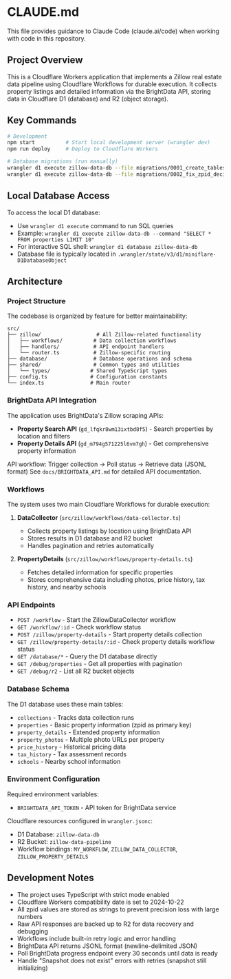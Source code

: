 # CLAUDE.md

This file provides guidance to Claude Code (claude.ai/code) when working with code in this repository.

## Project Overview

This is a Cloudflare Workers application that implements a Zillow real estate data pipeline using Cloudflare Workflows for durable execution. It collects property listings and detailed information via the BrightData API, storing data in Cloudflare D1 (database) and R2 (object storage).

## Key Commands

```bash
# Development
npm start          # Start local development server (wrangler dev)
npm run deploy     # Deploy to Cloudflare Workers

# Database migrations (run manually)
wrangler d1 execute zillow-data-db --file migrations/0001_create_tables.sql
wrangler d1 execute zillow-data-db --file migrations/0002_fix_zpid_decimals.sql
```

## Local Database Access

To access the local D1 database:
- Use `wrangler d1 execute` command to run SQL queries
- Example: `wrangler d1 execute zillow-data-db --command "SELECT * FROM properties LIMIT 10"`
- For interactive SQL shell: `wrangler d1 database zillow-data-db`
- Database file is typically located in `.wrangler/state/v3/d1/miniflare-D1DatabaseObject`

## Architecture

### Project Structure
The codebase is organized by feature for better maintainability:

```
src/
├── zillow/                  # All Zillow-related functionality
│   ├── workflows/          # Data collection workflows
│   ├── handlers/           # API endpoint handlers
│   └── router.ts           # Zillow-specific routing
├── database/               # Database operations and schema
├── shared/                 # Common types and utilities
│   └── types/             # Shared TypeScript types
├── config.ts              # Configuration constants
└── index.ts               # Main router
```

### BrightData API Integration

The application uses BrightData's Zillow scraping APIs:
- **Property Search API** (`gd_lfqkr8wm13ixtbd8f5`) - Search properties by location and filters
- **Property Details API** (`gd_m794g571225l6vm7gh`) - Get comprehensive property information

API workflow: Trigger collection → Poll status → Retrieve data (JSONL format)
See `docs/BRIGHTDATA_API.md` for detailed API documentation.

### Workflows
The system uses two main Cloudflare Workflows for durable execution:

1. **DataCollector** (`src/zillow/workflows/data-collector.ts`)
   - Collects property listings by location using BrightData API
   - Stores results in D1 database and R2 bucket
   - Handles pagination and retries automatically

2. **PropertyDetails** (`src/zillow/workflows/property-details.ts`)
   - Fetches detailed information for specific properties
   - Stores comprehensive data including photos, price history, tax history, and nearby schools

### API Endpoints

- `POST /workflow` - Start the ZillowDataCollector workflow
- `GET /workflow/:id` - Check workflow status
- `POST /zillow/property-details` - Start property details collection
- `GET /zillow/property-details/:id` - Check property details workflow status
- `GET /database/*` - Query the D1 database directly
- `GET /debug/properties` - Get all properties with pagination
- `GET /debug/r2` - List all R2 bucket objects

### Database Schema

The D1 database uses these main tables:
- `collections` - Tracks data collection runs
- `properties` - Basic property information (zpid as primary key)
- `property_details` - Extended property information
- `property_photos` - Multiple photo URLs per property
- `price_history` - Historical pricing data
- `tax_history` - Tax assessment records
- `schools` - Nearby school information

### Environment Configuration

Required environment variables:
- `BRIGHTDATA_API_TOKEN` - API token for BrightData service

Cloudflare resources configured in `wrangler.jsonc`:
- D1 Database: `zillow-data-db`
- R2 Bucket: `zillow-data-pipeline`
- Workflow bindings: `MY_WORKFLOW`, `ZILLOW_DATA_COLLECTOR`, `ZILLOW_PROPERTY_DETAILS`

## Development Notes

- The project uses TypeScript with strict mode enabled
- Cloudflare Workers compatibility date is set to 2024-10-22
- All zpid values are stored as strings to prevent precision loss with large numbers
- Raw API responses are backed up to R2 for data recovery and debugging
- Workflows include built-in retry logic and error handling
- BrightData API returns JSONL format (newline-delimited JSON)
- Poll BrightData progress endpoint every 30 seconds until data is ready
- Handle "Snapshot does not exist" errors with retries (snapshot still initializing)